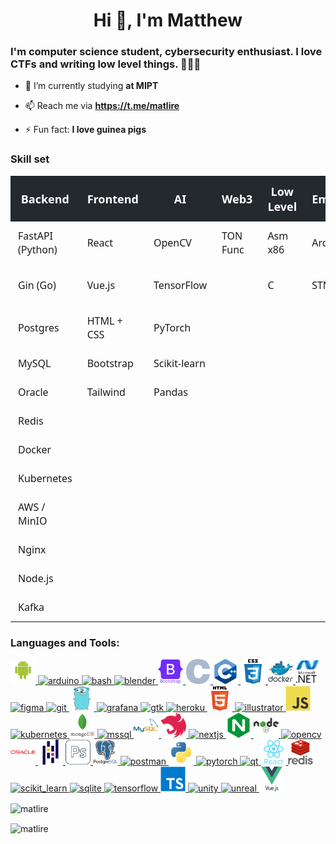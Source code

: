 <h1 align="center">Hi 👋, I'm Matthew</h1>
<h3 align="left">I'm computer science student, cybersecurity enthusiast. I love CTFs and writing low level things. 🔐🧑‍💻</h3>

- 🌱 I’m currently studying **at MIPT**

- 📫 Reach me via **https://t.me/matlire**

- ⚡ Fun fact: **I love guinea pigs**

<h3>Skill set</h3>

<table style="width:100%; border-collapse: collapse; font-family:Segoe UI,Tahoma,Geneva,Verdana,sans-serif;">
  <tr>
    <th style="background-color:#24292e; color:white; padding:12px; font-size:18px;">Backend</th>
    <th style="background-color:#24292e; color:white; padding:12px; font-size:18px;">Frontend</th>
    <th style="background-color:#24292e; color:white; padding:12px; font-size:18px;">AI</th>
    <th style="background-color:#24292e; color:white; padding:12px; font-size:18px;">Web3</th>
    <th style="background-color:#24292e; color:white; padding:12px; font-size:18px;">Low Level</th>
    <th style="background-color:#24292e; color:white; padding:12px; font-size:18px;">Embedded</th>
    <th style="background-color:#24292e; color:white; padding:12px; font-size:18px;">Game Engines</th>
    <th style="background-color:#24292e; color:white; padding:12px; font-size:18px;">Misc</th>
  </tr>
  <tr onmouseover="this.style.backgroundColor='#e1e4e8'" onmouseout="this.style.backgroundColor='white'">
    <td style="padding:12px; font-size:16px;">FastAPI (Python)</td>
    <td style="padding:12px; font-size:16px;">React</td>
    <td style="padding:12px; font-size:16px;">OpenCV</td>
    <td style="padding:12px; font-size:16px;">TON Func</td>
    <td style="padding:12px; font-size:16px;">Asm x86</td>
    <td style="padding:12px; font-size:16px;">Arduino</td>
    <td style="padding:12px; font-size:16px;">Unity</td>
    <td style="padding:12px; font-size:16px;">.NET</td>
  </tr>
  <tr onmouseover="this.style.backgroundColor='#e1e4e8'" onmouseout="this.style.backgroundColor='white'">
    <td style="padding:12px; font-size:16px;">Gin (Go)</td>
    <td style="padding:12px; font-size:16px;">Vue.js</td>
    <td style="padding:12px; font-size:16px;">TensorFlow</td>
    <td style="padding:12px; font-size:16px;"></td>
    <td style="padding:12px; font-size:16px;">C</td>
    <td style="padding:12px; font-size:16px;">STM32</td>
    <td style="padding:12px; font-size:16px;">Unreal Engine</td>
    <td style="padding:12px; font-size:16px;">Sockets</td>
  </tr>
  <tr onmouseover="this.style.backgroundColor='#e1e4e8'" onmouseout="this.style.backgroundColor='white'">
    <td style="padding:12px; font-size:16px;">Postgres</td>
    <td style="padding:12px; font-size:16px;">HTML + CSS</td>
    <td style="padding:12px; font-size:16px;">PyTorch</td>
    <td style="padding:12px; font-size:16px;"></td>
    <td style="padding:12px; font-size:16px;"></td>
    <td style="padding:12px; font-size:16px;"></td>
    <td style="padding:12px; font-size:16px;"></td>
    <td style="padding:12px; font-size:16px;"></td>
  </tr>
  <tr onmouseover="this.style.backgroundColor='#e1e4e8'" onmouseout="this.style.backgroundColor='white'">
    <td style="padding:12px; font-size:16px;">MySQL</td>
    <td style="padding:12px; font-size:16px;">Bootstrap</td>
    <td style="padding:12px; font-size:16px;">Scikit-learn</td>
    <td style="padding:12px; font-size:16px;"></td>
    <td style="padding:12px; font-size:16px;"></td>
    <td style="padding:12px; font-size:16px;"></td>
    <td style="padding:12px; font-size:16px;"></td>
    <td style="padding:12px; font-size:16px;"></td>
  </tr>
  <tr onmouseover="this.style.backgroundColor='#e1e4e8'" onmouseout="this.style.backgroundColor='white'">
    <td style="padding:12px; font-size:16px;">Oracle</td>
    <td style="padding:12px; font-size:16px;">Tailwind</td>
    <td style="padding:12px; font-size:16px;">Pandas</td>
    <td style="padding:12px; font-size:16px;"></td>
    <td style="padding:12px; font-size:16px;"></td>
    <td style="padding:12px; font-size:16px;"></td>
    <td style="padding:12px; font-size:16px;"></td>
    <td style="padding:12px; font-size:16px;"></td>
  </tr>
  <tr onmouseover="this.style.backgroundColor='#e1e4e8'" onmouseout="this.style.backgroundColor='white'">
    <td style="padding:12px; font-size:16px;">Redis</td>
    <td style="padding:12px; font-size:16px;"></td>
    <td style="padding:12px; font-size:16px;"></td>
    <td style="padding:12px; font-size:16px;"></td>
    <td style="padding:12px; font-size:16px;"></td>
    <td style="padding:12px; font-size:16px;"></td>
    <td style="padding:12px; font-size:16px;"></td>
    <td style="padding:12px; font-size:16px;"></td>
  </tr>
  <tr onmouseover="this.style.backgroundColor='#e1e4e8'" onmouseout="this.style.backgroundColor='white'">
    <td style="padding:12px; font-size:16px;">Docker</td>
    <td style="padding:12px; font-size:16px;"></td>
    <td style="padding:12px; font-size:16px;"></td>
    <td style="padding:12px; font-size:16px;"></td>
    <td style="padding:12px; font-size:16px;"></td>
    <td style="padding:12px; font-size:16px;"></td>
    <td style="padding:12px; font-size:16px;"></td>
    <td style="padding:12px; font-size:16px;"></td>
  </tr>
  <tr onmouseover="this.style.backgroundColor='#e1e4e8'" onmouseout="this.style.backgroundColor='white'">
    <td style="padding:12px; font-size:16px;">Kubernetes</td>
    <td style="padding:12px; font-size:16px;"></td>
    <td style="padding:12px; font-size:16px;"></td>
    <td style="padding:12px; font-size:16px;"></td>
    <td style="padding:12px; font-size:16px;"></td>
    <td style="padding:12px; font-size:16px;"></td>
    <td style="padding:12px; font-size:16px;"></td>
    <td style="padding:12px; font-size:16px;"></td>
  </tr>
  <tr onmouseover="this.style.backgroundColor='#e1e4e8'" onmouseout="this.style.backgroundColor='white'">
    <td style="padding:12px; font-size:16px;">AWS / MinIO</td>
    <td style="padding:12px; font-size:16px;"></td>
    <td style="padding:12px; font-size:16px;"></td>
    <td style="padding:12px; font-size:16px;"></td>
    <td style="padding:12px; font-size:16px;"></td>
    <td style="padding:12px; font-size:16px;"></td>
    <td style="padding:12px; font-size:16px;"></td>
    <td style="padding:12px; font-size:16px;"></td>
  </tr>
  <tr onmouseover="this.style.backgroundColor='#e1e4e8'" onmouseout="this.style.backgroundColor='white'">
    <td style="padding:12px; font-size:16px;">Nginx</td>
    <td style="padding:12px; font-size:16px;"></td>
    <td style="padding:12px; font-size:16px;"></td>
    <td style="padding:12px; font-size:16px;"></td>
    <td style="padding:12px; font-size:16px;"></td>
    <td style="padding:12px; font-size:16px;"></td>
    <td style="padding:12px; font-size:16px;"></td>
    <td style="padding:12px; font-size:16px;"></td>
  </tr>
  <tr onmouseover="this.style.backgroundColor='#e1e4e8'" onmouseout="this.style.backgroundColor='white'">
    <td style="padding:12px; font-size:16px;">Node.js</td>
    <td style="padding:12px; font-size:16px;"></td>
    <td style="padding:12px; font-size:16px;"></td>
    <td style="padding:12px; font-size:16px;"></td>
    <td style="padding:12px; font-size:16px;"></td>
    <td style="padding:12px; font-size:16px;"></td>
    <td style="padding:12px; font-size:16px;"></td>
    <td style="padding:12px; font-size:16px;"></td>
  </tr>
  <tr onmouseover="this.style.backgroundColor='#e1e4e8'" onmouseout="this.style.backgroundColor='white'">
    <td style="padding:12px; font-size:16px;">Kafka</td>
    <td style="padding:12px; font-size:16px;"></td>
    <td style="padding:12px; font-size:16px;"></td>
    <td style="padding:12px; font-size:16px;"></td>
    <td style="padding:12px; font-size:16px;"></td>
    <td style="padding:12px; font-size:16px;"></td>
    <td style="padding:12px; font-size:16px;"></td>
    <td style="padding:12px; font-size:16px;"></td>
  </tr>
</table>

<h3 align="left">Languages and Tools:</h3>
<p align="left"> <a href="https://developer.android.com" target="_blank" rel="noreferrer"> <img src="https://raw.githubusercontent.com/devicons/devicon/master/icons/android/android-original-wordmark.svg" alt="android" width="40" height="40"/> </a> <a href="https://www.arduino.cc/" target="_blank" rel="noreferrer"> <img src="https://cdn.worldvectorlogo.com/logos/arduino-1.svg" alt="arduino" width="40" height="40"/> </a> <a href="https://www.gnu.org/software/bash/" target="_blank" rel="noreferrer"> <img src="https://www.vectorlogo.zone/logos/gnu_bash/gnu_bash-icon.svg" alt="bash" width="40" height="40"/> </a> <a href="https://www.blender.org/" target="_blank" rel="noreferrer"> <img src="https://download.blender.org/branding/community/blender_community_badge_white.svg" alt="blender" width="40" height="40"/> </a> <a href="https://getbootstrap.com" target="_blank" rel="noreferrer"> <img src="https://raw.githubusercontent.com/devicons/devicon/master/icons/bootstrap/bootstrap-plain-wordmark.svg" alt="bootstrap" width="40" height="40"/> </a> <a href="https://www.cprogramming.com/" target="_blank" rel="noreferrer"> <img src="https://raw.githubusercontent.com/devicons/devicon/master/icons/c/c-original.svg" alt="c" width="40" height="40"/> </a> <a href="https://www.w3schools.com/cpp/" target="_blank" rel="noreferrer"> <img src="https://raw.githubusercontent.com/devicons/devicon/master/icons/cplusplus/cplusplus-original.svg" alt="cplusplus" width="40" height="40"/> </a> <a href="https://www.w3schools.com/css/" target="_blank" rel="noreferrer"> <img src="https://raw.githubusercontent.com/devicons/devicon/master/icons/css3/css3-original-wordmark.svg" alt="css3" width="40" height="40"/> </a> <a href="https://www.docker.com/" target="_blank" rel="noreferrer"> <img src="https://raw.githubusercontent.com/devicons/devicon/master/icons/docker/docker-original-wordmark.svg" alt="docker" width="40" height="40"/> </a> <a href="https://dotnet.microsoft.com/" target="_blank" rel="noreferrer"> <img src="https://raw.githubusercontent.com/devicons/devicon/master/icons/dot-net/dot-net-original-wordmark.svg" alt="dotnet" width="40" height="40"/> </a> <a href="https://www.figma.com/" target="_blank" rel="noreferrer"> <img src="https://www.vectorlogo.zone/logos/figma/figma-icon.svg" alt="figma" width="40" height="40"/> </a> <a href="https://git-scm.com/" target="_blank" rel="noreferrer"> <img src="https://www.vectorlogo.zone/logos/git-scm/git-scm-icon.svg" alt="git" width="40" height="40"/> </a> <a href="https://golang.org" target="_blank" rel="noreferrer"> <img src="https://raw.githubusercontent.com/devicons/devicon/master/icons/go/go-original.svg" alt="go" width="40" height="40"/> </a> <a href="https://grafana.com" target="_blank" rel="noreferrer"> <img src="https://www.vectorlogo.zone/logos/grafana/grafana-icon.svg" alt="grafana" width="40" height="40"/> </a> <a href="https://www.gtk.org/" target="_blank" rel="noreferrer"> <img src="https://upload.wikimedia.org/wikipedia/commons/7/71/GTK_logo.svg" alt="gtk" width="40" height="40"/> </a> <a href="https://heroku.com" target="_blank" rel="noreferrer"> <img src="https://www.vectorlogo.zone/logos/heroku/heroku-icon.svg" alt="heroku" width="40" height="40"/> </a> <a href="https://www.w3.org/html/" target="_blank" rel="noreferrer"> <img src="https://raw.githubusercontent.com/devicons/devicon/master/icons/html5/html5-original-wordmark.svg" alt="html5" width="40" height="40"/> </a> <a href="https://www.adobe.com/in/products/illustrator.html" target="_blank" rel="noreferrer"> <img src="https://www.vectorlogo.zone/logos/adobe_illustrator/adobe_illustrator-icon.svg" alt="illustrator" width="40" height="40"/> </a> <a href="https://developer.mozilla.org/en-US/docs/Web/JavaScript" target="_blank" rel="noreferrer"> <img src="https://raw.githubusercontent.com/devicons/devicon/master/icons/javascript/javascript-original.svg" alt="javascript" width="40" height="40"/> </a> <a href="https://kubernetes.io" target="_blank" rel="noreferrer"> <img src="https://www.vectorlogo.zone/logos/kubernetes/kubernetes-icon.svg" alt="kubernetes" width="40" height="40"/> </a> <a href="https://www.mongodb.com/" target="_blank" rel="noreferrer"> <img src="https://raw.githubusercontent.com/devicons/devicon/master/icons/mongodb/mongodb-original-wordmark.svg" alt="mongodb" width="40" height="40"/> </a> <a href="https://www.microsoft.com/en-us/sql-server" target="_blank" rel="noreferrer"> <img src="https://www.svgrepo.com/show/303229/microsoft-sql-server-logo.svg" alt="mssql" width="40" height="40"/> </a> <a href="https://www.mysql.com/" target="_blank" rel="noreferrer"> <img src="https://raw.githubusercontent.com/devicons/devicon/master/icons/mysql/mysql-original-wordmark.svg" alt="mysql" width="40" height="40"/> </a> <a href="https://nestjs.com/" target="_blank" rel="noreferrer"> <img src="https://raw.githubusercontent.com/devicons/devicon/master/icons/nestjs/nestjs-plain.svg" alt="nestjs" width="40" height="40"/> </a> <a href="https://nextjs.org/" target="_blank" rel="noreferrer"> <img src="https://cdn.worldvectorlogo.com/logos/nextjs-2.svg" alt="nextjs" width="40" height="40"/> </a> <a href="https://www.nginx.com" target="_blank" rel="noreferrer"> <img src="https://raw.githubusercontent.com/devicons/devicon/master/icons/nginx/nginx-original.svg" alt="nginx" width="40" height="40"/> </a> <a href="https://nodejs.org" target="_blank" rel="noreferrer"> <img src="https://raw.githubusercontent.com/devicons/devicon/master/icons/nodejs/nodejs-original-wordmark.svg" alt="nodejs" width="40" height="40"/> </a> <a href="https://opencv.org/" target="_blank" rel="noreferrer"> <img src="https://www.vectorlogo.zone/logos/opencv/opencv-icon.svg" alt="opencv" width="40" height="40"/> </a> <a href="https://www.oracle.com/" target="_blank" rel="noreferrer"> <img src="https://raw.githubusercontent.com/devicons/devicon/master/icons/oracle/oracle-original.svg" alt="oracle" width="40" height="40"/> </a> <a href="https://pandas.pydata.org/" target="_blank" rel="noreferrer"> <img src="https://raw.githubusercontent.com/devicons/devicon/2ae2a900d2f041da66e950e4d48052658d850630/icons/pandas/pandas-original.svg" alt="pandas" width="40" height="40"/> </a> <a href="https://www.photoshop.com/en" target="_blank" rel="noreferrer"> <img src="https://raw.githubusercontent.com/devicons/devicon/master/icons/photoshop/photoshop-line.svg" alt="photoshop" width="40" height="40"/> </a> <a href="https://www.postgresql.org" target="_blank" rel="noreferrer"> <img src="https://raw.githubusercontent.com/devicons/devicon/master/icons/postgresql/postgresql-original-wordmark.svg" alt="postgresql" width="40" height="40"/> </a> <a href="https://postman.com" target="_blank" rel="noreferrer"> <img src="https://www.vectorlogo.zone/logos/getpostman/getpostman-icon.svg" alt="postman" width="40" height="40"/> </a> <a href="https://www.python.org" target="_blank" rel="noreferrer"> <img src="https://raw.githubusercontent.com/devicons/devicon/master/icons/python/python-original.svg" alt="python" width="40" height="40"/> </a> <a href="https://pytorch.org/" target="_blank" rel="noreferrer"> <img src="https://www.vectorlogo.zone/logos/pytorch/pytorch-icon.svg" alt="pytorch" width="40" height="40"/> </a> <a href="https://www.qt.io/" target="_blank" rel="noreferrer"> <img src="https://upload.wikimedia.org/wikipedia/commons/0/0b/Qt_logo_2016.svg" alt="qt" width="40" height="40"/> </a> <a href="https://reactjs.org/" target="_blank" rel="noreferrer"> <img src="https://raw.githubusercontent.com/devicons/devicon/master/icons/react/react-original-wordmark.svg" alt="react" width="40" height="40"/> </a> <a href="https://redis.io" target="_blank" rel="noreferrer"> <img src="https://raw.githubusercontent.com/devicons/devicon/master/icons/redis/redis-original-wordmark.svg" alt="redis" width="40" height="40"/> </a> <a href="https://scikit-learn.org/" target="_blank" rel="noreferrer"> <img src="https://upload.wikimedia.org/wikipedia/commons/0/05/Scikit_learn_logo_small.svg" alt="scikit_learn" width="40" height="40"/> </a> <a href="https://www.sqlite.org/" target="_blank" rel="noreferrer"> <img src="https://www.vectorlogo.zone/logos/sqlite/sqlite-icon.svg" alt="sqlite" width="40" height="40"/> </a> <a href="https://www.tensorflow.org" target="_blank" rel="noreferrer"> <img src="https://www.vectorlogo.zone/logos/tensorflow/tensorflow-icon.svg" alt="tensorflow" width="40" height="40"/> </a> <a href="https://www.typescriptlang.org/" target="_blank" rel="noreferrer"> <img src="https://raw.githubusercontent.com/devicons/devicon/master/icons/typescript/typescript-original.svg" alt="typescript" width="40" height="40"/> </a> <a href="https://unity.com/" target="_blank" rel="noreferrer"> <img src="https://www.vectorlogo.zone/logos/unity3d/unity3d-icon.svg" alt="unity" width="40" height="40"/> </a> <a href="https://unrealengine.com/" target="_blank" rel="noreferrer"> <img src="https://raw.githubusercontent.com/kenangundogan/fontisto/036b7eca71aab1bef8e6a0518f7329f13ed62f6b/icons/svg/brand/unreal-engine.svg" alt="unreal" width="40" height="40"/> </a> <a href="https://vuejs.org/" target="_blank" rel="noreferrer"> <img src="https://raw.githubusercontent.com/devicons/devicon/master/icons/vuejs/vuejs-original-wordmark.svg" alt="vuejs" width="40" height="40"/> </a> </p>

<p><img align="center" src="https://github-readme-stats.vercel.app/api/top-langs?username=matlire&show_icons=true&locale=en&layout=compact" alt="matlire" /></p>

<p><img align="center" src="https://github-readme-streak-stats.herokuapp.com/?user=matlire&" alt="matlire" /></p>
